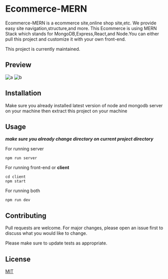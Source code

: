 # Ecommerce-MERN

Ecommerce-MERN is a ecommerce site,online shop site,etc. We provide easy site navigation,structure,and more. This Ecommerce is using MERN Stack which stands for MongoDB,Express,React,and Node.You can either pull this project and customize it with your own front-end.

This project is currently maintained.

## Preview
![a](https://user-images.githubusercontent.com/58504115/76494957-7cb78600-6468-11ea-9bc4-1e6adb43fbdc.PNG)
![b](https://user-images.githubusercontent.com/58504115/76494965-82ad6700-6468-11ea-8224-8ea4f32d78df.PNG)

## Installation

Make sure you already installed latest version of node and mongodb server on your machine then extract this project on your machine

## Usage

***make sure you already change directory on current project directory***

For running server

```
npm run server
```

For running front-end or **client**

```
cd client
npm start
```

For running both
```
npm run dev
```


## Contributing
Pull requests are welcome. For major changes, please open an issue first to discuss what you would like to change.

Please make sure to update tests as appropriate.

## License
[MIT](https://choosealicense.com/licenses/mit/)
